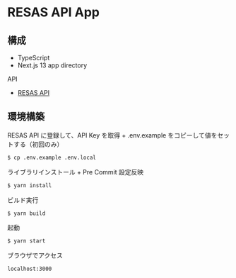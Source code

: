# RESAS API App

## 構成

- TypeScript
- Next.js 13 app directory

API

- [RESAS API](https://opendata.resas-portal.go.jp/)

## 環境構築

RESAS API に登録して、API Key を取得 + .env.example をコピーして値をセットする（初回のみ）

```bash
$ cp .env.example .env.local
```

ライブラリインストール + Pre Commit 設定反映

```bash
$ yarn install
```

ビルド実行

```bash
$ yarn build
```

起動

```bash
$ yarn start
```

ブラウザでアクセス

```
localhost:3000
```
